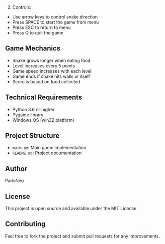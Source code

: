 2. Controls:
- Use arrow keys to control snake direction
- Press SPACE to start the game from menu
- Press ESC to return to menu
- Press Q to quit the game

## Game Mechanics

- Snake grows longer when eating food
- Level increases every 5 points
- Game speed increases with each level
- Game ends if snake hits walls or itself
- Score is based on food collected

## Technical Requirements

- Python 3.6 or higher
- Pygame library
- Windows OS (win32 platform)

## Project Structure

- `main.py`: Main game implementation
- `README.md`: Project documentation

## Author

ParisNeo

## License

This project is open source and available under the MIT License.

## Contributing

Feel free to fork the project and submit pull requests for any improvements.